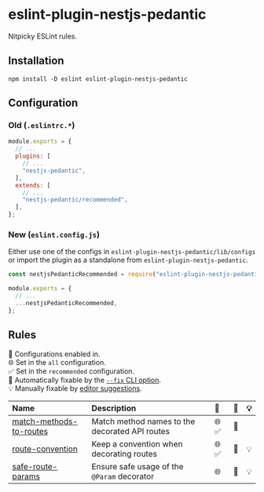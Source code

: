 # eslint-plugin-nestjs-pedantic

Nitpicky ESLint rules.

## Installation

```
npm install -D eslint eslint-plugin-nestjs-pedantic
```

## Configuration

### Old (`.eslintrc.*`)

```js
module.exports = {
  // ...
  plugins: [
    // ...
    "nestjs-pedantic",
  ],
  extends: [
    // ...
    "nestjs-pedantic/recommended",
  ],
};
```

### New (`eslint.config.js`)

Either use one of the configs in `eslint-plugin-nestjs-pedantic/lib/configs` or import the plugin as a standalone from `eslint-plugin-nestjs-pedantic`.

```js
const nestjsPedanticRecommended = require("eslint-plugin-nestjs-pedantic/lib/configs/recommended");

module.exports = {
  // ...
  ...nestjsPedanticRecommended,
};
```

## Rules

<!-- begin auto-generated rules list -->

💼 Configurations enabled in.\
🌐 Set in the `all` configuration.\
✅ Set in the `recommended` configuration.\
🔧 Automatically fixable by the [`--fix` CLI option](https://eslint.org/docs/user-guide/command-line-interface#--fix).\
💡 Manually fixable by [editor suggestions](https://eslint.org/docs/developer-guide/working-with-rules#providing-suggestions).

| Name                                                                                                                | Description                                    | 💼   | 🔧 | 💡 |
| :------------------------------------------------------------------------------------------------------------------ | :--------------------------------------------- | :--- | :- | :- |
| [match-methods-to-routes](https://github.com/ej-shafran/eslint-plugin-nestjs-pedantic/wiki/match-methods-to-routes) | Match method names to the decorated API routes | 🌐 ✅ | 🔧 |    |
| [route-convention](https://github.com/ej-shafran/eslint-plugin-nestjs-pedantic/wiki/route-convention)               | Keep a convention when decorating routes       | 🌐 ✅ | 🔧 | 💡 |
| [safe-route-params](https://github.com/ej-shafran/eslint-plugin-nestjs-pedantic/wiki/safe-route-params)             | Ensure safe usage of the `@Param` decorator    | 🌐   | 🔧 | 💡 |

<!-- end auto-generated rules list -->
